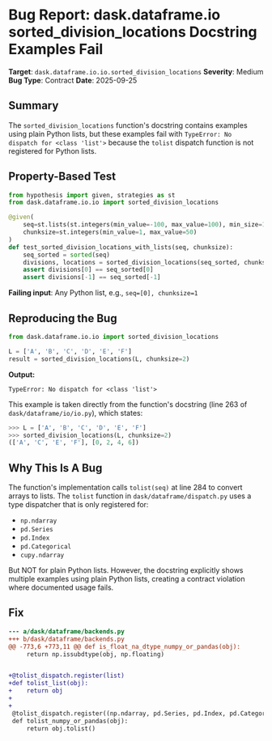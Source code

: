 # Bug Report: dask.dataframe.io sorted_division_locations Docstring Examples Fail

**Target**: `dask.dataframe.io.io.sorted_division_locations`
**Severity**: Medium
**Bug Type**: Contract
**Date**: 2025-09-25

## Summary

The `sorted_division_locations` function's docstring contains examples using plain Python lists, but these examples fail with `TypeError: No dispatch for <class 'list'>` because the `tolist` dispatch function is not registered for Python lists.

## Property-Based Test

```python
from hypothesis import given, strategies as st
from dask.dataframe.io.io import sorted_division_locations

@given(
    seq=st.lists(st.integers(min_value=-100, max_value=100), min_size=1, max_size=100),
    chunksize=st.integers(min_value=1, max_value=50)
)
def test_sorted_division_locations_with_lists(seq, chunksize):
    seq_sorted = sorted(seq)
    divisions, locations = sorted_division_locations(seq_sorted, chunksize=chunksize)
    assert divisions[0] == seq_sorted[0]
    assert divisions[-1] == seq_sorted[-1]
```

**Failing input**: Any Python list, e.g., `seq=[0], chunksize=1`

## Reproducing the Bug

```python
from dask.dataframe.io.io import sorted_division_locations

L = ['A', 'B', 'C', 'D', 'E', 'F']
result = sorted_division_locations(L, chunksize=2)
```

**Output:**
```
TypeError: No dispatch for <class 'list'>
```

This example is taken directly from the function's docstring (line 263 of `dask/dataframe/io/io.py`), which states:
```python
>>> L = ['A', 'B', 'C', 'D', 'E', 'F']
>>> sorted_division_locations(L, chunksize=2)
(['A', 'C', 'E', 'F'], [0, 2, 4, 6])
```

## Why This Is A Bug

The function's implementation calls `tolist(seq)` at line 284 to convert arrays to lists. The `tolist` function in `dask/dataframe/dispatch.py` uses a type dispatcher that is only registered for:
- `np.ndarray`
- `pd.Series`
- `pd.Index`
- `pd.Categorical`
- `cupy.ndarray`

But NOT for plain Python lists. However, the docstring explicitly shows multiple examples using plain Python lists, creating a contract violation where documented usage fails.

## Fix

```diff
--- a/dask/dataframe/backends.py
+++ b/dask/dataframe/backends.py
@@ -773,6 +773,11 @@ def is_float_na_dtype_numpy_or_pandas(obj):
     return np.issubdtype(obj, np.floating)


+@tolist_dispatch.register(list)
+def tolist_list(obj):
+    return obj
+
+
 @tolist_dispatch.register((np.ndarray, pd.Series, pd.Index, pd.Categorical))
 def tolist_numpy_or_pandas(obj):
     return obj.tolist()
```